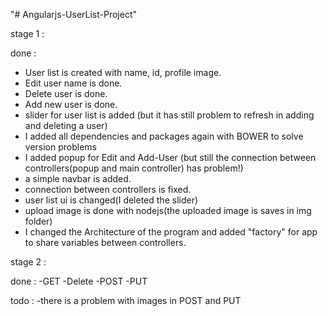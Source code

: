 "# Angularjs-UserList-Project"

stage 1 : 

done :
- User list is created with name, id, profile image.
- Edit user name is done.
- Delete user is done.
- Add new user is done.
- slider for user list is added (but it has still problem to refresh in adding and deleting a user)
- I added all dependencies and packages again with BOWER to solve version problems
- I added popup for Edit and Add-User (but still the connection between controllers(popup and main controller) has problem!)
- a simple navbar is added.
- connection between controllers is fixed.
- user list ui is changed(I deleted the slider)
- upload image is done with nodejs(the uploaded image is saves in img folder)	
- I changed the Architecture of the program and added "factory" for app to share variables between controllers.

stage 2 :

done :
-GET
-Delete
-POST
-PUT

todo :
-there is a problem with images in POST and PUT 

